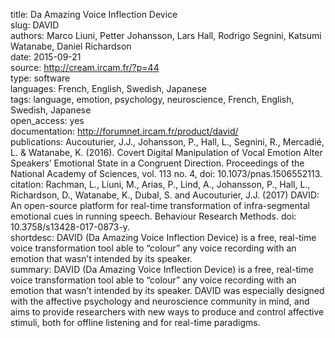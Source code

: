 title: Da Amazing Voice Inflection Device  
slug: DAVID  
authors: Marco Liuni, Petter Johansson, Lars Hall, Rodrigo Segnini, Katsumi Watanabe, Daniel Richardson  
date: 2015-09-21  
source: http://cream.ircam.fr/?p=44  
type: software  
languages: French, English, Swedish, Japanese  
tags: language, emotion, psychology, neuroscience, French, English, Swedish, Japanese  
open_access: yes  
documentation: http://forumnet.ircam.fr/product/david/  
publications: Aucouturier, J.J., Johansson, P., Hall, L., Segnini, R., Mercadié, L. & Watanabe, K. (2016). Covert Digital Manipulation of Vocal Emotion Alter Speakers’ Emotional State in a Congruent Direction. Proceedings of the National Academy of Sciences, vol. 113 no. 4, doi: 10.1073/pnas.1506552113.  
citation: Rachman, L., Liuni, M., Arias, P., Lind, A., Johansson, P., Hall, L., Richardson, D., Watanabe, K., Dubal, S. and Aucouturier, J.J. (2017) DAVID: An open-source platform for real-time transformation of infra-segmental emotional cues in running speech. Behaviour Research Methods. doi: 10.3758/s13428-017-0873-y.  
shortdesc: DAVID (Da Amazing Voice Inflection Device) is a free, real-time voice transformation tool able to “colour” any voice recording with an emotion that wasn’t intended by its speaker.  
summary: DAVID (Da Amazing Voice Inflection Device) is a free, real-time voice transformation tool able to “colour” any voice recording with an emotion that wasn’t intended by its speaker. DAVID was especially designed with the affective psychology and neuroscience community in mind, and aims to provide researchers with new ways to produce and control affective stimuli, both for offline listening and for real-time paradigms.  

